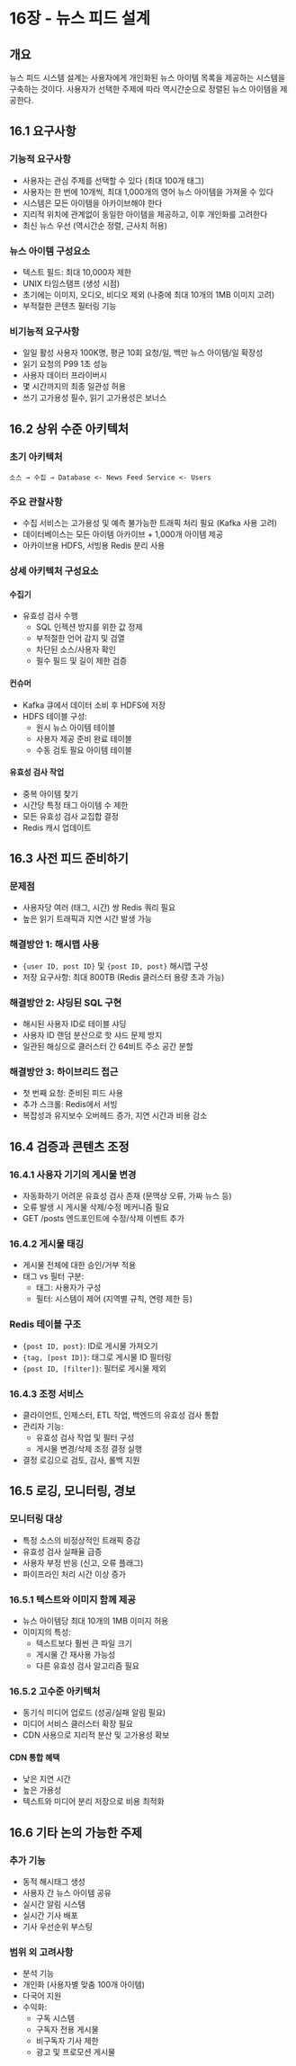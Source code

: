 # 16장 - 뉴스 피드 설계

## 개요
뉴스 피드 시스템 설계는 사용자에게 개인화된 뉴스 아이템 목록을 제공하는 시스템을 구축하는 것이다. 사용자가 선택한 주제에 따라 역시간순으로 정렬된 뉴스 아이템을 제공한다.

## 16.1 요구사항

### 기능적 요구사항
- 사용자는 관심 주제를 선택할 수 있다 (최대 100개 태그)
- 사용자는 한 번에 10개씩, 최대 1,000개의 영어 뉴스 아이템을 가져올 수 있다
- 시스템은 모든 아이템을 아카이브해야 한다
- 지리적 위치에 관계없이 동일한 아이템을 제공하고, 이후 개인화를 고려한다
- 최신 뉴스 우선 (역시간순 정렬, 근사치 허용)

### 뉴스 아이템 구성요소
- 텍스트 필드: 최대 10,000자 제한
- UNIX 타임스탬프 (생성 시점)
- 초기에는 이미지, 오디오, 비디오 제외 (나중에 최대 10개의 1MB 이미지 고려)
- 부적절한 콘텐츠 필터링 기능

### 비기능적 요구사항
- 일일 활성 사용자 100K명, 평균 10회 요청/일, 백만 뉴스 아이템/일 확장성
- 읽기 요청의 P99 1초 성능
- 사용자 데이터 프라이버시
- 몇 시간까지의 최종 일관성 허용
- 쓰기 고가용성 필수, 읽기 고가용성은 보너스

## 16.2 상위 수준 아키텍처

### 초기 아키텍처
```
소스 → 수집 → Database <- News Feed Service <- Users
```

### 주요 관찰사항
- 수집 서비스는 고가용성 및 예측 불가능한 트래픽 처리 필요 (Kafka 사용 고려)
- 데이터베이스는 모든 아이템 아카이브 + 1,000개 아이템 제공
- 아카이브용 HDFS, 서빙용 Redis 분리 사용

### 상세 아키텍처 구성요소

#### 수집기
- 유효성 검사 수행
  - SQL 인젝션 방지를 위한 값 정제
  - 부적절한 언어 감지 및 검열
  - 차단된 소스/사용자 확인
  - 필수 필드 및 길이 제한 검증

#### 컨슈머
- Kafka 큐에서 데이터 소비 후 HDFS에 저장
- HDFS 테이블 구성:
  - 원시 뉴스 아이템 테이블
  - 사용자 제공 준비 완료 테이블
  - 수동 검토 필요 아이템 테이블

#### 유효성 검사 작업
- 중복 아이템 찾기
- 시간당 특정 태그 아이템 수 제한
- 모든 유효성 검사 교집합 결정
- Redis 캐시 업데이트

## 16.3 사전 피드 준비하기

### 문제점
- 사용자당 여러 (태그, 시간) 쌍 Redis 쿼리 필요
- 높은 읽기 트래픽과 지연 시간 발생 가능

### 해결방안 1: 해시맵 사용
- `{user ID, post ID}` 및 `{post ID, post}` 해시맵 구성
- 저장 요구사항: 최대 800TB (Redis 클러스터 용량 초과 가능)

### 해결방안 2: 샤딩된 SQL 구현
- 해시된 사용자 ID로 테이블 샤딩
- 사용자 ID 랜덤 분산으로 핫 샤드 문제 방지
- 일관된 해싱으로 클러스터 간 64비트 주소 공간 분할

### 해결방안 3: 하이브리드 접근
- 첫 번째 요청: 준비된 피드 사용
- 추가 스크롤: Redis에서 서빙
- 복잡성과 유지보수 오버헤드 증가, 지연 시간과 비용 감소

## 16.4 검증과 콘텐츠 조정

### 16.4.1 사용자 기기의 게시물 변경
- 자동화하기 어려운 유효성 검사 존재 (문맥상 오류, 가짜 뉴스 등)
- 오류 발생 시 게시물 삭제/수정 메커니즘 필요
- GET /posts 엔드포인트에 수정/삭제 이벤트 추가

### 16.4.2 게시물 태깅
- 게시물 전체에 대한 승인/거부 적용
- 태그 vs 필터 구분:
  - 태그: 사용자가 구성
  - 필터: 시스템이 제어 (지역별 규칙, 연령 제한 등)

### Redis 테이블 구조
- `{post ID, post}`: ID로 게시물 가져오기
- `{tag, [post ID]}`: 태그로 게시물 ID 필터링
- `{post ID, [filter]}`: 필터로 게시물 제외

### 16.4.3 조정 서비스
- 클라이언트, 인제스터, ETL 작업, 백엔드의 유효성 검사 통합
- 관리자 기능:
  - 유효성 검사 작업 및 필터 구성
  - 게시물 변경/삭제 조정 결정 실행
- 결정 로깅으로 검토, 감사, 롤백 지원

## 16.5 로깅, 모니터링, 경보

### 모니터링 대상
- 특정 소스의 비정상적인 트래픽 증감
- 유효성 검사 실패율 급증
- 사용자 부정 반응 (신고, 오류 플래그)
- 파이프라인 처리 시간 이상 증가

### 16.5.1 텍스트와 이미지 함께 제공
- 뉴스 아이템당 최대 10개의 1MB 이미지 허용
- 이미지의 특성:
  - 텍스트보다 훨씬 큰 파일 크기
  - 게시물 간 재사용 가능성
  - 다른 유효성 검사 알고리즘 필요

### 16.5.2 고수준 아키텍처
- 동기식 미디어 업로드 (성공/실패 알림 필요)
- 미디어 서비스 클러스터 확장 필요
- CDN 사용으로 지리적 분산 및 고가용성 확보

#### CDN 통합 혜택
- 낮은 지연 시간
- 높은 가용성
- 텍스트와 미디어 분리 저장으로 비용 최적화

## 16.6 기타 논의 가능한 주제 

### 추가 기능
- 동적 해시태그 생성
- 사용자 간 뉴스 아이템 공유
- 실시간 알림 시스템
- 실시간 기사 배포
- 기사 우선순위 부스팅

### 범위 외 고려사항
- 분석 기능
- 개인화 (사용자별 맞춤 100개 아이템)
- 다국어 지원
- 수익화:
  - 구독 시스템
  - 구독자 전용 게시물
  - 비구독자 기사 제한
  - 광고 및 프로모션 게시물